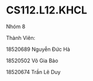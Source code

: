 # CS112.L12.KHCL
Nhóm 8

Thành Viên:

  18520689 			Nguyễn Đức Hà 
  
  18520502 			Võ Gia Bảo     
  
  18520674 			Trần Lê Duy    
